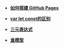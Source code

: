 
* [**如何搭建 GitHub Pages**](https://ganjuemele.github.io/mele-blog/content/github2.html) <br>

* [**var let const的区别**](https://ganjuemele.github.io/mele-blog/content/var-let-const.html) <br>

* [**三元表达式**](https://ganjuemele.github.io/mele-blog/content/ternary.html) <br>

* [**盒模型**](https://ganjuemele.github.io/mele-blog/content/box-model/box-model.html) <br>
